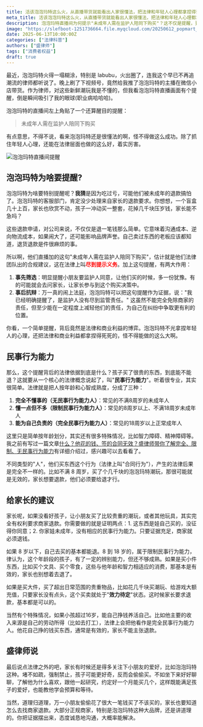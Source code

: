 ```yaml
---
title: 活该泡泡玛特这么火，从直播带货就能看出人家很懂法，把法律和年轻人心理都拿捏得死死的
meta_title: 活该泡泡玛特这么火，从直播带货就能看出人家很懂法，把法律和年轻人心理都拿捏得死死的
description: 泡泡玛特直播间为何提示"未成年人需在监护人陪同下购买"？这不仅是提醒，更是精明的法律风险规避。本文将由律师深入浅出地讲解"民事行为能力"这一核心法律概念，剖析未成年人进行高额消费（如购买昂贵潮玩、盲盒）后，家长是否有权要求退款。文章将详细阐述商家设置此类提醒的法律意义，以及家长在孩子冲动消费后如何有效维权。这不仅是一篇法律科普，更是帮助家长和孩子建立健康消费观的指南。
image: "https://slefboot-1251736664.file.myqcloud.com/20250612_popmart_laywer_cover.webp"
date: 2025-06-13T10:00:00Z
categories: ["法律科普"]
authors: ["盛律师"]
tags: ["消费者权益"]
draft: true
---
```


最近，泡泡玛特火得一塌糊涂，特别是 labubu，火出圈了，连我这个早已不再追潮流的律师都听说了。晚上刷了下视频号，竟然给我推了泡泡玛特的主播在微信小店带货。作为律师，对这些新鲜潮玩我是不懂的，但我看泡泡玛特直播画面有个提醒，倒是瞬间吸引了我的眼球(职业病哈哈哈)。

泡泡玛特的直播间左上角贴了一个还算醒目的提醒：

> 未成年人需在监护人陪同下购买

有点意思，不得不说，看来泡泡玛特还是很懂法的啊，怪不得做这么成功。除了抓住年轻人心理，还能在法律层面也做的这么好，着实厉害。

![泡泡玛特直播间提醒](https://slefboot-1251736664.file.myqcloud.com/20250612_popmart_laywer_hint.webp)

## 泡泡玛特为啥要提醒?

泡泡玛特为啥要特别提醒呢？**我猜**是因为吃过亏，可能他们被未成年的退款搞怕了。泡泡玛特的客服部门，肯定没少处理来自家长的退款要求。你想想，一个盲盒几十上百，家长也欣赏不动，孩子一冲动买一整套，花掉几千块压岁钱，家长能不急吗？

这些退款申请，对公司来说，不仅仅是退一笔钱那么简单。它意味着沟通成本、逆向物流成本，如果闹大了，还可能影响品牌声誉。自己卖过东西的老板应该都知道，退货退款是件很麻烦的事。

所以啊，他们直播加的这句"未成年人需在监护人陪同下购买"，估计就是他们法律团队出的合规建议，这在法律上叫<span style="color: red;">**尽到提示义务**</span>。加上这句提醒，有两大作用：

1. **事先筛选**：明显提醒小朋友要监护人同意，让他们买的时候，多一份犹豫。有的可能就会去问家长，让家长参与到这个购买决策中。
2. **事后抗辩**：万一真的闹上法庭，泡泡玛特可以把这句提醒作为证据，说："我已经明确提醒了，是监护人没有尽到监管责任。" 这虽然不能完全免除商家的责任，但至少能在一定程度上减轻他们的责任，为自己在纠纷中争取更有利的位置。

你看，一个简单提醒，背后竟然是法律和商业利益的博弈。泡泡玛特不光拿捏年轻人的心理，还把法律和商业利益都拿捏得死死的，怪不得能做的这么大啊。

## 民事行为能力

那么，这个提醒背后的法律依据到底是什么？孩子买了很贵的东西，到底能不能退？这就要从一个核心的法律概念说起了，叫"**民事行为能力**"。听着很专业，其实很简单。法律就是把人按年龄和心智成熟度，分成了三种：

1.  **完全不懂事的（无民事行为能力人）**：常见的不满8周岁的未成年人
2.  **懂一点但不多（限制民事行为能力人）**：常见的8周岁以上、不满18周岁未成年人
3.  **能为自己负责的（完全民事行为能力人）**：常见的18周岁以上正常成年人

这里只是简单按年龄划分，其实还有很多特殊情况，比如智力障碍、精神障碍等。我之前有写过一篇文章[什么？他花的钱、签的合同无效？盛律师带你了解完全、限制、无民事行为能力](https://shenglvshi.cn/civil_capacity)有详细介绍过，感兴趣可以去看看了。

不同类型的"人"，他们买东西这个行为（法律上叫"合同行为"），产生的法律后果是完全不一样的。比如不满 8 周岁，买了个几千块的泡泡玛特潮玩，那很可能就是无效的，家长想要退款，他们必须要给退才行。

## 给家长的建议

家长呢，如果没看好孩子，让小朋友买了比较贵重的潮玩，或者其他玩具，其实完全有权利要求商家退款。你需要做的就是证明两点：1. 这东西是娃自己买的，没征得你同意；2. 你家娃未成年，没有相应的民事行为能力。只要证据充足，商家就必须退钱。

如果 8 岁以下，自己去买的基本都能退。8 到 18 岁的，属于限制民事行为能力，律认为，这个年龄段的孩子，有了一定的辨别能力，但还不够成熟。如果是买小件东西，比如买个文具、买个零食，这些与他年龄和智力相适应的消费，那基本是有效的，家长也别想着去退了。

如果是买大件，买了超出日常范围的贵重物品，比如花几千块买潮玩、给游戏大额充值，只要家长没有点头，这个买卖就处于"**效力待定**"状态。这时候家长要求退款，基本都是可以的。

当然有个特殊情况，如果小孩超过16岁，能自己挣钱养活自己。比如他主要的收入来源是自己的劳动所得（比如去打工），法律上会把他看作是完全民事行为能力人。他花自己挣的钱买东西，通常是有效的，家长不能主张退款。

## 盛律师说

最后说点法律之外的吧，家长有时候还是得多关注下小朋友的爱好，比如泡泡玛特这种。堵不如疏，强制禁止，孩子可能更好奇，反而会偷偷买。不如坐下来好好聊聊，了解他为什么喜欢，跟他一起研究，约定好一个月能买几个，这样既能满足孩子的爱好，也能教他学会预算和等待。

当然，道理归道理，万一小朋友偷偷花了很大一笔钱买了不该买的，家长也要知道怎么去找商家退款。大部分正规商家，特别是泡泡玛特这种大品牌，还是讲道理的。你把证据摆出来，态度诚恳地沟通，大概率能解决。